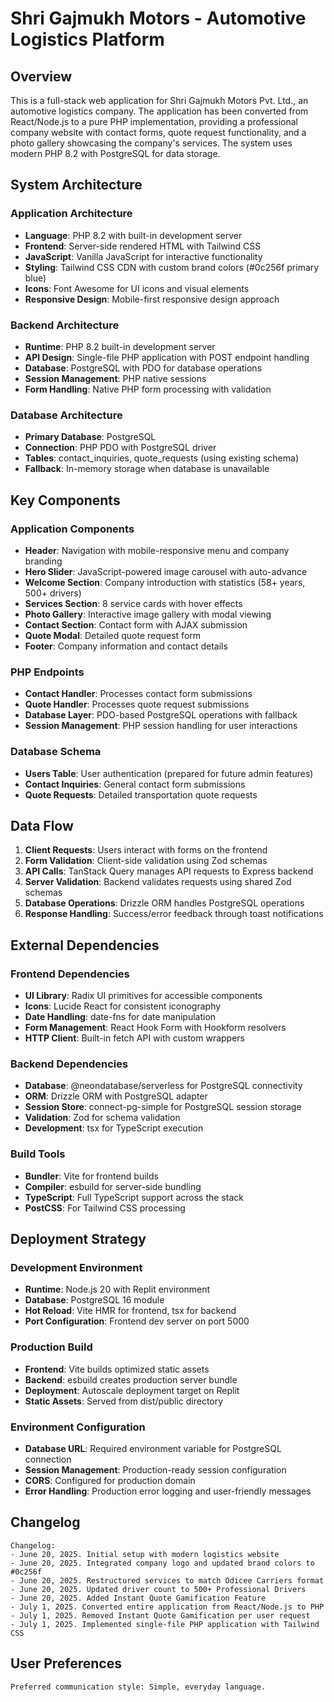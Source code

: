 # Shri Gajmukh Motors - Automotive Logistics Platform

## Overview

This is a full-stack web application for Shri Gajmukh Motors Pvt. Ltd., an automotive logistics company. The application has been converted from React/Node.js to a pure PHP implementation, providing a professional company website with contact forms, quote request functionality, and a photo gallery showcasing the company's services. The system uses modern PHP 8.2 with PostgreSQL for data storage.

## System Architecture

### Application Architecture
- **Language**: PHP 8.2 with built-in development server
- **Frontend**: Server-side rendered HTML with Tailwind CSS
- **JavaScript**: Vanilla JavaScript for interactive functionality
- **Styling**: Tailwind CSS CDN with custom brand colors (#0c256f primary blue)
- **Icons**: Font Awesome for UI icons and visual elements
- **Responsive Design**: Mobile-first responsive design approach

### Backend Architecture
- **Runtime**: PHP 8.2 built-in development server
- **API Design**: Single-file PHP application with POST endpoint handling
- **Database**: PostgreSQL with PDO for database operations
- **Session Management**: PHP native sessions
- **Form Handling**: Native PHP form processing with validation

### Database Architecture
- **Primary Database**: PostgreSQL
- **Connection**: PHP PDO with PostgreSQL driver
- **Tables**: contact_inquiries, quote_requests (using existing schema)
- **Fallback**: In-memory storage when database is unavailable

## Key Components

### Application Components
- **Header**: Navigation with mobile-responsive menu and company branding
- **Hero Slider**: JavaScript-powered image carousel with auto-advance
- **Welcome Section**: Company introduction with statistics (58+ years, 500+ drivers)
- **Services Section**: 8 service cards with hover effects
- **Photo Gallery**: Interactive image gallery with modal viewing
- **Contact Section**: Contact form with AJAX submission
- **Quote Modal**: Detailed quote request form
- **Footer**: Company information and contact details

### PHP Endpoints
- **Contact Handler**: Processes contact form submissions
- **Quote Handler**: Processes quote request submissions
- **Database Layer**: PDO-based PostgreSQL operations with fallback
- **Session Management**: PHP session handling for user interactions

### Database Schema
- **Users Table**: User authentication (prepared for future admin features)
- **Contact Inquiries**: General contact form submissions
- **Quote Requests**: Detailed transportation quote requests

## Data Flow

1. **Client Requests**: Users interact with forms on the frontend
2. **Form Validation**: Client-side validation using Zod schemas
3. **API Calls**: TanStack Query manages API requests to Express backend
4. **Server Validation**: Backend validates requests using shared Zod schemas
5. **Database Operations**: Drizzle ORM handles PostgreSQL operations
6. **Response Handling**: Success/error feedback through toast notifications

## External Dependencies

### Frontend Dependencies
- **UI Library**: Radix UI primitives for accessible components
- **Icons**: Lucide React for consistent iconography
- **Date Handling**: date-fns for date manipulation
- **Form Management**: React Hook Form with Hookform resolvers
- **HTTP Client**: Built-in fetch API with custom wrappers

### Backend Dependencies
- **Database**: @neondatabase/serverless for PostgreSQL connectivity
- **ORM**: Drizzle ORM with PostgreSQL adapter
- **Session Store**: connect-pg-simple for PostgreSQL session storage
- **Validation**: Zod for schema validation
- **Development**: tsx for TypeScript execution

### Build Tools
- **Bundler**: Vite for frontend builds
- **Compiler**: esbuild for server-side bundling
- **TypeScript**: Full TypeScript support across the stack
- **PostCSS**: For Tailwind CSS processing

## Deployment Strategy

### Development Environment
- **Runtime**: Node.js 20 with Replit environment
- **Database**: PostgreSQL 16 module
- **Hot Reload**: Vite HMR for frontend, tsx for backend
- **Port Configuration**: Frontend dev server on port 5000

### Production Build
- **Frontend**: Vite builds optimized static assets
- **Backend**: esbuild creates production server bundle
- **Deployment**: Autoscale deployment target on Replit
- **Static Assets**: Served from dist/public directory

### Environment Configuration
- **Database URL**: Required environment variable for PostgreSQL connection
- **Session Management**: Production-ready session configuration
- **CORS**: Configured for production domain
- **Error Handling**: Production error logging and user-friendly messages

## Changelog

```
Changelog:
- June 20, 2025. Initial setup with modern logistics website
- June 20, 2025. Integrated company logo and updated brand colors to #0c256f
- June 20, 2025. Restructured services to match Odicee Carriers format
- June 20, 2025. Updated driver count to 500+ Professional Drivers
- June 20, 2025. Added Instant Quote Gamification Feature
- July 1, 2025. Converted entire application from React/Node.js to PHP
- July 1, 2025. Removed Instant Quote Gamification per user request
- July 1, 2025. Implemented single-file PHP application with Tailwind CSS
```

## User Preferences

```
Preferred communication style: Simple, everyday language.
```
